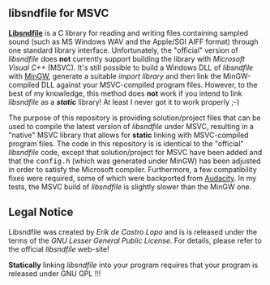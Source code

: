 ﻿libsndfile for MSVC
-------------------

[**Libsndfile**](http://www.mega-nerd.com/libsndfile/) is a C library for reading and writing files containing sampled sound (such as MS Windows WAV and the Apple/SGI AIFF format) through one standard library interface. Unfortunately, the "official" version of *libsndfile* does **not** currently support building the library with *Microsoft Visual C++* (MSVC). It's still possible to build a Windows DLL of *libsndfile* with [MinGW](http://mingw-w64.sourceforge.net/), generate a suitable *import library* and then link the MinGW-compiled DLL against your MSVC-compiled program files. However, to the best of my knowledge, this method does **not** work if you intend to link *libsndfile* as a ***static*** library! At least I never got it to work properly ;-)

The purpose of this repository is providing solution/project files that can be used to compile the latest version of *libsndfile* under MSVC, resulting in a "native" MSVC library that allows for **static** linking with MSVC-compiled program files. The code in this repository is is identical to the "official" *libsndfile* code, except that solution/project for MSVC have been added and that the <tt>config.h</tt> (which was generated under MinGW) has been adjusted in order to satisfy the Microsoft compiler. Furthermore, a few compatibility fixes were required, some of which were backported from [Audacity](http://audacity.sourceforge.net/). In my tests, the MSVC build of *libsndfile* is slightly slower than the MinGW one.

## Legal Notice ##

Libsndfile was created by *Erik de Castro Lopo* and is is released under the terms of the *GNU Lesser General Public License*. For details, please refer to the official *libsndfile* web-site!

**Statically** linking *libsndfile* into your program requires that your program is released under GNU GPL !!!
